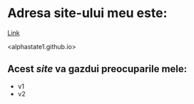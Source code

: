 # **Adresa site-ului meu este**: 

[Link](alphastate1.github.io)

<alphastate1.github.io>

## Acest *site* va gazdui preocuparile mele:
- v1
- v2
